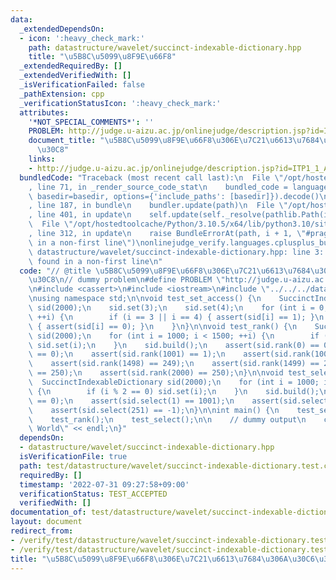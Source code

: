 ```yaml
---
data:
  _extendedDependsOn:
  - icon: ':heavy_check_mark:'
    path: datastructure/wavelet/succinct-indexable-dictionary.hpp
    title: "\u5B8C\u5099\u8F9E\u66F8"
  _extendedRequiredBy: []
  _extendedVerifiedWith: []
  _isVerificationFailed: false
  _pathExtension: cpp
  _verificationStatusIcon: ':heavy_check_mark:'
  attributes:
    '*NOT_SPECIAL_COMMENTS*': ''
    PROBLEM: http://judge.u-aizu.ac.jp/onlinejudge/description.jsp?id=ITP1_1_A
    document_title: "\u5B8C\u5099\u8F9E\u66F8\u306E\u7C21\u6613\u7684\u306A\u30C6\u30B9\
      \u30C8"
    links:
    - http://judge.u-aizu.ac.jp/onlinejudge/description.jsp?id=ITP1_1_A
  bundledCode: "Traceback (most recent call last):\n  File \"/opt/hostedtoolcache/Python/3.10.5/x64/lib/python3.10/site-packages/onlinejudge_verify/documentation/build.py\"\
    , line 71, in _render_source_code_stat\n    bundled_code = language.bundle(stat.path,\
    \ basedir=basedir, options={'include_paths': [basedir]}).decode()\n  File \"/opt/hostedtoolcache/Python/3.10.5/x64/lib/python3.10/site-packages/onlinejudge_verify/languages/cplusplus.py\"\
    , line 187, in bundle\n    bundler.update(path)\n  File \"/opt/hostedtoolcache/Python/3.10.5/x64/lib/python3.10/site-packages/onlinejudge_verify/languages/cplusplus_bundle.py\"\
    , line 401, in update\n    self.update(self._resolve(pathlib.Path(included), included_from=path))\n\
    \  File \"/opt/hostedtoolcache/Python/3.10.5/x64/lib/python3.10/site-packages/onlinejudge_verify/languages/cplusplus_bundle.py\"\
    , line 312, in update\n    raise BundleErrorAt(path, i + 1, \"#pragma once found\
    \ in a non-first line\")\nonlinejudge_verify.languages.cplusplus_bundle.BundleErrorAt:\
    \ datastructure/wavelet/succinct-indexable-dictionary.hpp: line 3: #pragma once\
    \ found in a non-first line\n"
  code: "// @title \u5B8C\u5099\u8F9E\u66F8\u306E\u7C21\u6613\u7684\u306A\u30C6\u30B9\
    \u30C8\n// dummy problem\n#define PROBLEM \"http://judge.u-aizu.ac.jp/onlinejudge/description.jsp?id=ITP1_1_A\"\
    \n#include <cassert>\n#include <iostream>\n#include \"../../../datastructure/wavelet/succinct-indexable-dictionary.hpp\"\
    \nusing namespace std;\n\nvoid test_set_access() {\n    SuccinctIndexableDictionary\
    \ sid(2000);\n    sid.set(3);\n    sid.set(4);\n    for (int i = 0; i < sid.length;\
    \ ++i) {\n        if (i == 3 || i == 4) { assert(sid[i] == 1); }\n        else\
    \ { assert(sid[i] == 0); }\n    }\n}\n\nvoid test_rank() {\n    SuccinctIndexableDictionary\
    \ sid(2000);\n    for (int i = 1000; i < 1500; ++i) {\n        if (i % 2 == 0)\
    \ sid.set(i);\n    }\n    sid.build();\n    assert(sid.rank(0) == 0);\n    assert(sid.rank(1000)\
    \ == 0);\n    assert(sid.rank(1001) == 1);\n    assert(sid.rank(1002) == 1);\n\
    \    assert(sid.rank(1498) == 249);\n    assert(sid.rank(1499) == 250);\n    assert(sid.rank(1500)\
    \ == 250);\n    assert(sid.rank(2000) == 250);\n}\n\nvoid test_select() {\n  \
    \  SuccinctIndexableDictionary sid(2000);\n    for (int i = 1000; i < 1500; ++i)\
    \ {\n        if (i % 2 == 0) sid.set(i);\n    }\n    sid.build();\n    assert(sid.select(0)\
    \ == 0);\n    assert(sid.select(1) == 1001);\n    assert(sid.select(250) == 1499);\n\
    \    assert(sid.select(251) == -1);\n}\n\nint main() {\n    test_set_access();\n\
    \    test_rank();\n    test_select();\n\n    // dummy output\n    cout << \"Hello\
    \ World\" << endl;\n}"
  dependsOn:
  - datastructure/wavelet/succinct-indexable-dictionary.hpp
  isVerificationFile: true
  path: test/datastructure/wavelet/succinct-indexable-dictionary.test.cpp
  requiredBy: []
  timestamp: '2022-07-31 09:27:58+09:00'
  verificationStatus: TEST_ACCEPTED
  verifiedWith: []
documentation_of: test/datastructure/wavelet/succinct-indexable-dictionary.test.cpp
layout: document
redirect_from:
- /verify/test/datastructure/wavelet/succinct-indexable-dictionary.test.cpp
- /verify/test/datastructure/wavelet/succinct-indexable-dictionary.test.cpp.html
title: "\u5B8C\u5099\u8F9E\u66F8\u306E\u7C21\u6613\u7684\u306A\u30C6\u30B9\u30C8"
---
```

